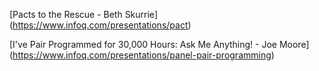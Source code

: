 [Pacts to the Rescue - Beth Skurrie]
(https://www.infoq.com/presentations/pact)

[I've Pair Programmed for 30,000 Hours: Ask Me Anything! - Joe Moore]
(https://www.infoq.com/presentations/panel-pair-programming)
